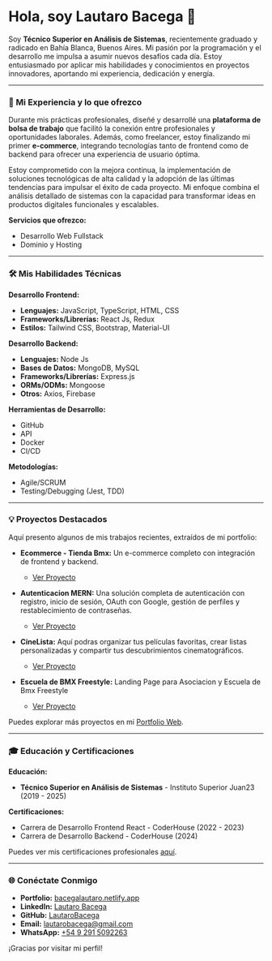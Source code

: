 # Hola, soy Lautaro Bacega 👋

Soy **Técnico Superior en Análisis de Sistemas**, recientemente graduado y radicado en Bahía Blanca, Buenos Aires. Mi pasión por la programación y el desarrollo me impulsa a asumir nuevos desafíos cada día. Estoy entusiasmado por aplicar mis habilidades y conocimientos en proyectos innovadores, aportando mi experiencia, dedicación y energía.

---

### 🚀 Mi Experiencia y lo que ofrezco

Durante mis prácticas profesionales, diseñé y desarrollé una **plataforma de bolsa de trabajo** que facilitó la conexión entre profesionales y oportunidades laborales. Además, como freelancer, estoy finalizando mi primer **e-commerce**, integrando tecnologías tanto de frontend como de backend para ofrecer una experiencia de usuario óptima.

Estoy comprometido con la mejora continua, la implementación de soluciones tecnológicas de alta calidad y la adopción de las últimas tendencias para impulsar el éxito de cada proyecto. Mi enfoque combina el análisis detallado de sistemas con la capacidad para transformar ideas en productos digitales funcionales y escalables.

**Servicios que ofrezco:**
*   Desarrollo Web Fullstack
*   Dominio y Hosting

---

### 🛠️ Mis Habilidades Técnicas

**Desarrollo Frontend:**
*   **Lenguajes:** JavaScript, TypeScript, HTML, CSS
*   **Frameworks/Librerías:** React Js, Redux
*   **Estilos:** Tailwind CSS, Bootstrap, Material-UI

**Desarrollo Backend:**
*   **Lenguajes:** Node Js
*   **Bases de Datos:** MongoDB, MySQL
*   **Frameworks/Librerías:** Express.js
*   **ORMs/ODMs:** Mongoose
*   **Otros:** Axios, Firebase

**Herramientas de Desarrollo:**
*   GitHub
*   API
*   Docker
*   CI/CD

**Metodologías:**
*   Agile/SCRUM
*   Testing/Debugging (Jest, TDD)

---

### 💡 Proyectos Destacados

Aquí presento algunos de mis trabajos recientes, extraídos de mi portfolio:

*   **Ecommerce - Tienda Bmx:** Un e-commerce completo con integración de frontend y backend.
    *   [Ver Proyecto](https://tienda-bmx-render.onrender.com/)

*   **Autenticacion MERN:** Una solución completa de autenticación con registro, inicio de sesión, OAuth con Google, gestión de perfiles y restablecimiento de contraseñas.
    *   [Ver Proyecto](https://autenticacion-o8nx.onrender.com/)

*   **CineLista:** Aquí podras organizar tus películas favoritas, crear listas personalizadas y compartir tus descubrimientos cinematográficos.
    *   [Ver Proyecto](https://movieapp-8x3t.onrender.com/)

*   **Escuela de BMX Freestyle:** Landing Page para Asociacion y Escuela de Bmx Freestyle
    *   [Ver Proyecto](https://abbmxfreestyle.netlify.app/)


Puedes explorar más proyectos en mi [Portfolio Web](https://bacegalautaro.netlify.app/#projects).

---

### 🎓 Educación y Certificaciones

**Educación:**
*   **Técnico Superior en Análisis de Sistemas** - Instituto Superior Juan23 (2019 - 2025)

**Certificaciones:**
*   Carrera de Desarrollo Frontend React - CoderHouse (2022 - 2023)
*   Carrera de Desarrollo Backend - CoderHouse (2024)


Puedes ver mis certificaciones profesionales [aquí](https://bacegalautaro.netlify.app/#certificates).

---

### 🌐 Conéctate Conmigo

*   **Portfolio:** [bacegalautaro.netlify.app](https://bacegalautaro.netlify.app/)
*   **LinkedIn:** [Lautaro Bacega](https://www.linkedin.com/in/lautaro-bacega/)
*   **GitHub:** [LautaroBacega](https://github.com/LautaroBacega)
*   **Email:** [lautarobacega@gmail.com](mailto:lautibacega@gmail.com)
*   **WhatsApp:** [+54 9 291 5092263](https://wa.me/5492915092263)

¡Gracias por visitar mi perfil!
